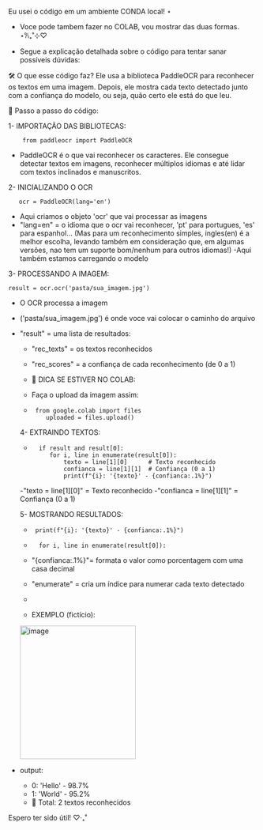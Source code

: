 Eu usei o código em um ambiente CONDA local! ⋆
- Voce pode tambem fazer no COLAB, vou mostrar das duas formas. 
⋆𐙚₊˚⊹♡

- Segue a explicação detalhada sobre o código para tentar sanar possíveis dúvidas:

🛠️ O que esse código faz?
Ele usa a biblioteca PaddleOCR para reconhecer os textos em uma imagem.
Depois, ele mostra cada texto detectado junto com a confiança do modelo, ou seja, quão certo ele está do que leu.


📝 Passo a passo do código:

   1- IMPORTAÇÃO DAS BIBLIOTECAS:

        from paddleocr import PaddleOCR 

  - PaddleOCR é o que vai reconhecer os caracteres. Ele consegue detectar textos em imagens,
reconhecer múltiplos idiomas e até lidar com textos inclinados e manuscritos.

  2- INICIALIZANDO O OCR

       ocr = PaddleOCR(lang='en') 
      
  - Aqui criamos o objeto 'ocr' que vai processar as imagens
  - "lang=en" = o idioma que o ocr vai reconhecer, 'pt' para portugues, 'es' para espanhol... (Mas para um reconhecimento simples, ingles(en) é a melhor escolha,
levando também em consideração que, em algumas versões, nao tem um suporte bom/nenhum para outros idiomas!)
  -Aqui também estamos carregando o modelo

3- PROCESSANDO A IMAGEM:

    result = ocr.ocr('pasta/sua_imagem.jpg')

  - O OCR processa a imagem
  - ('pasta/sua_imagem.jpg') é onde voce vai colocar o caminho do arquivo
  - "result" = uma lista de resultados:
      - "rec_texts" = os textos reconhecidos
      - "rec_scores" = a confiança de cada reconhecimento (de 0 a 1)
   
      -  📝 DICA SE ESTIVER NO COLAB:
      -   Faça o upload da imagem assim:
        
      -      from google.colab import files
                uploaded = files.upload() 


    4- EXTRAINDO TEXTOS:
     -       if result and result[0]:
                for i, line in enumerate(result[0]):
                    texto = line[1][0]      # Texto reconhecido
                    confianca = line[1][1]  # Confiança (0 a 1)
                    print(f"{i}: '{texto}' - {confianca:.1%}")

    -"texto = line[1][0]" = Texto reconhecido
    -"confianca = line[1][1]" = Confiança (0 a 1)
   

    5- MOSTRANDO RESULTADOS:
    -      print(f"{i}: '{texto}' - {confianca:.1%}")

    -       for i, line in enumerate(result[0]):

    - "{confianca:.1%}"= formata o valor como porcentagem com uma casa decimal
    - "enumerate" = cria um índice para numerar cada texto detectado
    - 
      
    - EXEMPLO (fictício):

     <img width="234" height="270" alt="image" src="https://github.com/user-attachments/assets/d1ebb334-930e-4be4-95a4-d1335b46398b" />

     

   - output:
     - 0: 'Hello' - 98.7% 
     - 1: 'World' - 95.2% 
     - 🎯 Total: 2 textos reconhecidos



Espero ter sido útil! ♡‧₊˚
